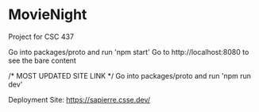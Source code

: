 # MovieNight
Project for CSC 437

Go into packages/proto and run 'npm start'
Go to http://localhost:8080 to see the bare content

/* MOST UPDATED SITE LINK */
Go into packages/proto and run 'npm run dev'

Deployment Site: https://sapierre.csse.dev/

